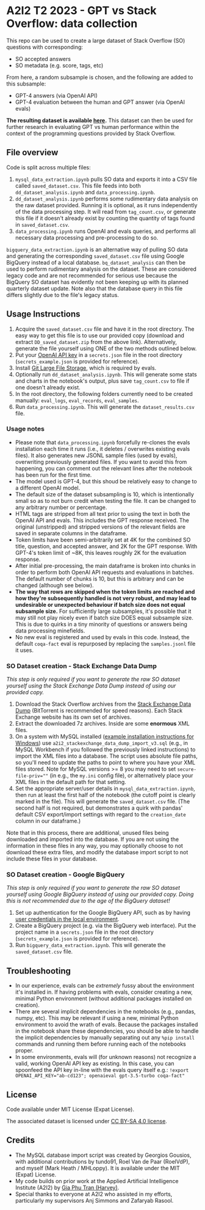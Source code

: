 # A2I2 T2 2023 - GPT vs Stack Overflow: data collection

This repo can be used to create a large dataset of Stack Overflow (SO) questions with corresponding:
- SO accepted answers
- SO metadata (e.g. score, tags, etc)

From here, a random subsample is chosen, and the following are added to this subsample:
- GPT-4 answers (via OpenAI API)
- GPT-4 evaluation between the human and GPT answer (via OpenAI evals)

**The resulting dataset is available [here](https://doi.org/10.5281/zenodo.8403468).** This dataset can then be used for further research in evaluating GPT vs human performance within the context of the programming questions provided by Stack Overflow.

## File overview

Code is split across multiple files:
1.  `mysql_data_extraction.ipynb` pulls SO data and exports it into a CSV file called `saved_dataset.csv`. This file feeds into both `dd_dataset_analysis.ipynb` and `data_processing.ipynb`.
2. `dd_dataset_analysis.ipynb` performs some rudimentary data analysis on the raw dataset provided. Running it is optional, as it runs independently of the data processing step. It will read from `tag_count.csv`, or generate this file if it doesn't already exist by counting the quantity of tags found in `saved_dataset.csv`.
3. `data_processing.ipynb` runs OpenAI and evals queries, and performs all necessary data processing and pre-processing to do so.

`bigquery_data_extraction.ipynb` is an alternative way of pulling SO data and generating the corresponding `saved_dataset.csv` file using Google BigQuery instead of a local database. `bq_dataset_analysis` can then be used to perform rudimentary analysis on the dataset. These are considered legacy code and are not recommended for serious use because the BigQuery SO dataset has evidently not been keeping up with its planned quarterly dataset update. Note also that the database query in this file differs slightly due to the file's legacy status. 

## Usage Instructions

1. Acquire the `saved_dataset.csv` file and have it in the root directory. The easy way to get this file is to use our provided copy (download and extract `DD_saved_dataset.zip` from the above link). Alternatively, generate the file yourself using ONE of the two methods outlined below.
2. Put your [OpenAI API key](https://platform.openai.com/account/api-keys) in a `secrets.json` file in the root directory (`secrets_example.json` is provided for reference).
3. Install [Git Large File Storage](https://git-lfs.com/), which is required by evals.
4. Optionally run `dd_dataset_analysis.ipynb`. This will generate some stats and charts in the notebook's output, plus save `tag_count.csv` to file if one doesn't already exist.
5. In the root directory, the following folders currently need to be created manually: `eval_logs`, `eval_records`, `eval_samples`.
6. Run `data_processing.ipynb`. This will generate the `dataset_results.csv` file.

### Usage notes

- Please note that `data_processing.ipynb` forcefully re-clones the evals installation each time it runs (i.e., it deletes / overwrites existing evals files). It also generates new JSONL sample files (used by evals), overwriting previously generated files. If you want to avoid this from happening, you can comment out the relevant lines after the notebook has been run for the first time.
- The model used is GPT-4, but this shoud be relatively easy to change to a different OpenAI model.
- The default size of the dataset subsampling is 10, which is intentionally small so as to not burn credit when testing the file. It can be changed to any arbitrary number or percentage.
- HTML tags are stripped from all text prior to using the text in both the OpenAI API and evals. This includes the GPT response received. The original (unstripped) and stripped versions of the relevant fields are saved in separate columns in the dataframe.
- Token limits have been semi-arbitrarily set at 4K for the combined SO title, question, and accepted answer, and 2K for the GPT response. With GPT-4's token limit of ~8K, this leaves roughly 2K for the evaluation response.
- After initial pre-processing, the main dataframe is broken into chunks in order to perform both OpenAI API requests and evaluations in batches. The default number of chunks is 10, but this is arbitrary and can be changed (although see below).
- **The way that rows are skipped when the token limits are reached and how they're subsequently handled is not very robust, and may lead to undesirable or unexpected behaviour if batch size does not equal subsample size.** For sufficiently large subsamples, it's possible that it may still not play nicely even if batch size DOES equal subsample size. This is due to quirks in a tiny minority of questions or answers being data processing minefields.
- No new eval is registered and used by evals in this code. Instead, the default `coqa-fact` eval is repurposed by replacing the `samples.jsonl` file it uses.

### SO Dataset creation - Stack Exchange Data Dump

_This step is only required if you want to generate the raw SO dataset yourself using the Stack Exchange Data Dump instead of using our provided copy._
1. Download the Stack Overflow archives from the [Stack Exchange Data Dump](https://archive.org/details/stackexchange) (BitTorrent is recommended for speed reasons). Each Stack Exchange website has its own set of archives.
2. Extract the downloaded 7z archives. Inside are some **enormous** XML files.
3. On a system with MySQL installed ([example installation instructions for Windows](https://www.w3schools.com/mysql/mysql_install_windows.asp)) use `a2i2_stackexchange_data_dump_import_v3.sql` (e.g., in MySQL Workbench if you followed the previously linked instructions) to import the XML files into a database. The script uses absolute file paths, so you'll need to update the paths to point to where you have your XML files stored. Note for MySQL versions >= 8 you may need to set `secure-file-priv=""` (in e.g., the `my.ini` config file), or alternatively place your XML files in the default path for that setting.
4. Set the appropriate server/user details in `mysql_data_extraction.ipynb`, then run at least the first half of the notebook (the cutoff point is clearly marked in the file). This will generate the `saved_dataset.csv` file. (The second half is not required, but demonstrates a quirk with pandas' default CSV export/import settings with regard to the `creation_date` column in our dataframe.) 

Note that in this process, there are additional, unused files being downloaded and imported into the database. If you are not using the information in these files in any way, you may optionally choose to not download these extra files, and modify the database import script to not include these files in your database.

### SO Dataset creation - Google BigQuery

_This step is only required if you want to generate the raw SO dataset yourself using Google BigQuery instead of using our provided copy. Doing this is not recommended due to the age of the BigQuery dataset!_

1. Set up authentication for the Google BigQuery API, such as by having [user credentials in the local environment](https://cloud.google.com/docs/authentication/provide-credentials-adc#local-user-cred).
2. Create a BigQuery project (e.g. via the BigQuery web interface). Put the project name in a `secrets.json` file in the root directory (`secrets_example.json` is provided for reference).
3. Run `bigquery_data_extraction.ipynb`. This will generate the `saved_dataset.csv` file.

## Troubleshooting

- In our experience, evals can be _extremely_ fussy about the environment it's installed in. If having problems with evals, consider creating a new, minimal Python environment (without additional packages installed on creation).
- There are several implicit dependencies in the notebooks (e.g., pandas, numpy, etc). This may be relevant if using a new, minimal Python environment to avoid the wrath of evals. Because the packages installed in the notebook share these dependencies, you should be able to handle the implicit dependencies by manually separating out any `%pip install ` commands and running them before running each of the notebooks proper.
- In some environments, evals will (for unknown reasons) not recognize a valid, working OpenAI API key as existing. In this case, you can spoonfeed the API key in-line with the evals query itself e.g.: `!export OPENAI_API_KEY="ab-cd123"; openaieval gpt-3.5-turbo coqa-fact"`

## License
Code available under MIT License (Expat License).

The associated dataset is licensed under [CC BY-SA 4.0 license](https://creativecommons.org/licenses/by-sa/4.0/).

## Credits
- The MySQL database import script was created by Georgios Gousios, with additional contributions by tundo91, Roel Van de Paar (RoelVdP), and myself (Mark Heath / MHLoppy). It is available under the MIT (Expat) License.
- My code builds on prior work at the Applied Artificial Intelligence Institute (A2I2) by [Gia Phu Tran (Harvey)](https://github.com/phulelouch).
- Special thanks to everyone at A2I2 who assisted in my efforts, particularly my supervisors Anj Simmons and Zafaryab Rasool.

